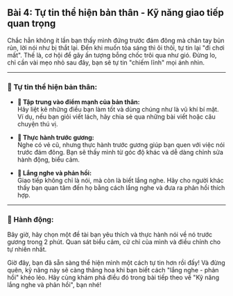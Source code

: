 ## Bài 4: Tự tin thể hiện bản thân - Kỹ năng giao tiếp quan trọng

Chắc hẳn không ít lần bạn thấy mình đứng trước đám đông mà chân tay bủn rủn, lời nói như bị thắt lại. Đến khi muốn tỏa sáng thì ôi thôi, tự tin lại "đi chơi mất". Thế là, cơ hội để gây ấn tượng bỗng chốc trôi qua như gió. Đừng lo, chỉ cần vài mẹo nhỏ sau đây, bạn sẽ tự tin "chiếm lĩnh" mọi ánh nhìn.

---

### 📌 Tự tin thể hiện bản thân:

- **🔹 Tập trung vào điểm mạnh của bản thân:**  
  Hãy liệt kê những điều bạn làm tốt và dùng chúng như là vũ khí bí mật. Ví dụ, nếu bạn giỏi viết lách, hãy chia sẻ qua những bài viết hoặc câu chuyện thú vị.

- **🔹 Thực hành trước gương:**  
  Nghe có vẻ cũ, nhưng thực hành trước gương giúp bạn quen với việc nói trước đám đông. Bạn sẽ thấy mình từ góc độ khác và dễ dàng chỉnh sửa hành động, biểu cảm.

- **🔹 Lắng nghe và phản hồi:**  
  Giao tiếp không chỉ là nói, mà còn là biết lắng nghe. Hãy cho người khác thấy bạn quan tâm đến họ bằng cách lắng nghe và đưa ra phản hồi thích hợp.

---

### 🚀 Hành động:

Bây giờ, hãy chọn một đề tài bạn yêu thích và thực hành nói về nó trước gương trong 2 phút. Quan sát biểu cảm, cử chỉ của mình và điều chỉnh cho tự nhiên nhất.  

Giờ đây, bạn đã sẵn sàng thể hiện mình một cách tự tin hơn rồi đấy! Và đừng quên, kỹ năng này sẽ càng thăng hoa khi bạn biết cách "lắng nghe - phản hồi" khéo léo. Hãy cùng khám phá điều đó trong bài tiếp theo về "Kỹ năng lắng nghe và phản hồi", bạn nhé!